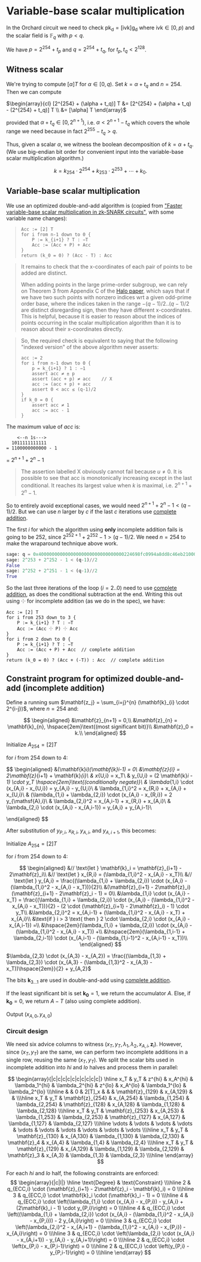 # Variable-base scalar multiplication

In the Orchard circuit we need to check $\mathsf{pk_d} = [\mathsf{ivk}] \mathsf{g_d}$ where $\mathsf{ivk} \in [0, p)$ and the scalar field is $\mathbb{F}_q$ with $p < q$.

We have $p = 2^{254} + t_p$ and $q = 2^{254} + t_q$, for $t_p, t_q < 2^{128}$.

## Witness scalar
We're trying to compute $[\alpha] T$ for $\alpha \in [0, q)$. Set $k = \alpha + t_q$ and $n = 254$. Then we can compute

$\begin{array}{cl}
[2^{254} + (\alpha + t_q)] T &= [2^{254} + (\alpha + t_q) - (2^{254} + t_q)] T \\
                             &= [\alpha] T
\end{array}$

provided that $\alpha + t_q \in [0, 2^{n+1})$, i.e. $\alpha < 2^{n+1} - t_q$ which covers the whole range we need because in fact $2^{255} - t_q > q$.

Thus, given a scalar $\alpha$, we witness the boolean decomposition of $k = \alpha + t_q.$ (We use big-endian bit order for convenient input into the variable-base scalar multiplication algorithm.)

$$k = k_{254} \cdot 2^{254} + k_{253} \cdot 2^{253} + \cdots + k_0.$$

## Variable-base scalar multiplication
We use an optimized double-and-add algorithm is (copied from ["Faster variable-base scalar multiplication in zk-SNARK circuits"](https://github.com/zcash/zcash/issues/3924), with some variable name changes):
> 
>     Acc := [2] T
>     for i from n-1 down to 0 {
>         P := k_{i+1} ? T : −T
>         Acc := (Acc + P) + Acc
>     }
>     return (k_0 = 0) ? (Acc - T) : Acc

> It remains to check that the x-coordinates of each pair of points to be added are distinct.
> 
> When adding points in the large prime-order subgroup, we can rely on Theorem 3 from Appendix C of the [Halo paper](https://eprint.iacr.org/2019/1021.pdf), which says that if we have two such points with nonzero indices wrt a given odd-prime order base, where the indices taken in the range $-(q-1)/2..(q-1)/2$ are distinct disregarding sign, then they have different x-coordinates. This is helpful, because it is easier to reason about the indices of points occurring in the scalar multiplication algorithm than it is to reason about their x-coordinates directly.

> So, the required check is equivalent to saying that the following "indexed version" of the above algorithm never asserts:
> 
>     acc := 2
>     for i from n-1 down to 0 {
>         p = k_{i+1} ? 1 : −1
>         assert acc ≠ ± p
>         assert (acc + p) ≠ acc    // X
>         acc := (acc + p) + acc
>         assert 0 < acc ≤ (q-1)/2
>     }
>     if k_0 = 0 {
>         assert acc ≠ 1
>         acc := acc - 1
>     }

The maximum value of $acc$ is:
```
    <--n 1s--->
  1011111111111
= 1100000000000 - 1
```
= $2^{n+1} + 2^n - 1$

> The assertion labelled X obviously cannot fail because $u \neq 0$. It is possible to see that acc is monotonically increasing except in the last conditional. It reaches its largest value when $k$ is maximal, i.e. $2^{n+1} + 2^n - 1$.

So to entirely avoid exceptional cases, we would need $2^{n+1} + 2^n - 1 < (q-1)/2$. But we can use $n$ larger by $c$ if the last $c$ iterations use [complete addition](./complete-add.md).

The first $i$ for which the algorithm using **only** incomplete addition fails is going to be $252$, since $2^{252+1} + 2^{252} - 1 > (q - 1)/2$. We need $n = 254$ to make the wraparound technique above work.

```python
sage: q = 0x40000000000000000000000000000000224698fc0994a8dd8c46eb2100000001
sage: 2^253 + 2^252 - 1 < (q-1)//2
False
sage: 2^252 + 2^251 - 1 < (q-1)//2
True
```

So the last three iterations of the loop ($i = 2..0$) need to use [complete addition](./complete-add.md), as does the conditional subtraction at the end. Writing this out using ⸭ for incomplete addition (as we do in the spec), we have:

    Acc := [2] T
    for i from 253 down to 3 {
        P := k_{i+1} ? T : −T
        Acc := (Acc ⸭ P) ⸭ Acc
    }
    for i from 2 down to 0 {
        P := k_{i+1} ? T : −T
        Acc := (Acc + P) + Acc  // complete addition
    }
    return (k_0 = 0) ? (Acc + (-T)) : Acc  // complete addition

## Constraint program for optimized double-and-add (incomplete addition)
Define a running sum $\mathbf{z_j} = \sum_{i=j}^{n} (\mathbf{k}_{i} \cdot 2^{i-j})$, where $n = 254$ and:

$$
\begin{aligned}
    &\mathbf{z}_{n+1} = 0,\\
    &\mathbf{z}_{n} = \mathbf{k}_{n}, \hspace{2em}\text{(most significant bit)}\\
	&\mathbf{z}_0 = k.\\
\end{aligned}
$$

Initialize $A_{254} = [2] T$


for $i$ from $254$ down to $4$:

$$
\begin{aligned}
    &(\mathbf{k}_i)(\mathbf{k}_i-1) = 0\\
    &\mathbf{z}_{i} = 2\mathbf{z}_{i+1} + \mathbf{k}_{i}\\
    & x_{U,i} = x_T\\
    & y_{U,i} = (2 \mathbf{k}_i - 1) \cdot y_T  \hspace{2em}\text{(conditionally negate)}\\
    & \lambda_{1,i} \cdot (x_{A,i} - x_{U,i}) = y_{A,i} - y_{U,i}\\
    & \lambda_{1,i}^2 = x_{R,i} + x_{A,i} + x_{U,i}\\
    & (\lambda_{1,i} + \lambda_{2,i}) \cdot (x_{A,i} - x_{R,i}) = 2 y_{\mathsf{A},i}\\
    & \lambda_{2,i}^2 = x_{A,i-1} + x_{R,i} + x_{A,i}\\
    & \lambda_{2,i} \cdot (x_{A,i} - x_{A,i-1}) = y_{A,i} + y_{A,i-1}\\

\end{aligned}
$$

After substitution of $y_{P,i}$, $x_{R,i}$, $y_{A,i}$, and $y_{A,i+1}$, this becomes:

Initialize $A_{254} = [2] T$


for $i$ from $254$ down to $4$:

$$
\begin{aligned}
    &// \text{let } \mathbf{k}_i = \mathbf{z}_{i+1} - 2\mathbf{z}_i\\
    &// \text{let } x_{R,i} = (\lambda_{1,i}^2 - x_{A,i} - x_T)\\
    &// \text{let } y_{A,i} = \frac{(\lambda_{1,i} + \lambda_{2,i}) \cdot (x_{A,i} - (\lambda_{1,i}^2 - x_{A,i} - x_T))}{2}\\
    &(\mathbf{z}_{i+1} - 2\mathbf{z}_i)(\mathbf{z}_{i+1} - 2\mathbf{z}_i - 1) = 0\\
    &\lambda_{1,i} \cdot (x_{A,i} - x_T) = \frac{(\lambda_{1,i} + \lambda_{2,i}) \cdot (x_{A,i} - (\lambda_{1,i}^2 - x_{A,i} - x_T))}{2} - (2 \cdot (\mathbf{z}_{i+1} - 2\mathbf{z}_i) - 1) \cdot y_T\\
    &\lambda_{2,i}^2 = x_{A,i-1} + (\lambda_{1,i}^2 - x_{A,i} - x_T) + x_{A,i}\\
    &\text{if } i > 3 \text{ then } 2 \cdot \lambda_{2,i} \cdot (x_{A,i} - x_{A,i-1}) =\\
        &\hspace{2em}(\lambda_{1,i} + \lambda_{2,i}) \cdot (x_{A,i} - (\lambda_{1,i}^2 - x_{A,i} - x_T)) +\\
        &\hspace{2em}(\lambda_{1,i-1} + \lambda_{2,i-1}) \cdot (x_{A,i-1} - (\lambda_{1,i-1}^2 - x_{A,i-1} - x_T))\\
\end{aligned}
$$

$\lambda_{2,3} \cdot (x_{A,3} - x_{A,2}) = \frac{(\lambda_{1,3} + \lambda_{2,3}) \cdot (x_{A,3} - (\lambda_{1,3}^2 - x_{A,3} - x_T))\hspace{2em}}{2} + y_{A,2}$

The bits $\mathbf{k}_{3 \dots 1}$ are used in double-and-add using [complete addition](./complete-add.md).

If the least significant bit is set $\mathbf{k_0} = 1,$ we return the accumulator $A$. Else, if $\mathbf{k_0} = 0,$ we return $A - T$ (also using complete addition).

Output $(x_{A,0}, y_{A,0})$

### Circuit design
We need six advice columns to witness $(x_T, y_T, \lambda_1, \lambda_2, x_{A,i}, \mathbf{z}_i)$. However, since $(x_T, y_T)$ are the same, we can perform two incomplete additions in a single row, reusing the same $(x_T, y_T)$. We split the scalar bits used in incomplete addition into $hi$ and $lo$ halves and process them in parallel:

$$
\begin{array}{|c|c|c|c|c|c|c|c|c|c|}
\hline
    x_T   &  y_T   &          z^{hi}           &    x_A^{hi}   &  \lambda_1^{hi}  &  \lambda_2^{hi}      &         z^{lo}        &  x_A^{lo}   &  \lambda_1^{lo}     &  \lambda_2^{lo}       \\\hline
          &        &           0               &   2[T]_x      &                  &                      &   \mathbf{z}_{129}    & x_{A,129}   &                     &                       \\\hline
    x_T   &  y_T   &    \mathbf{z}_{254}       &   x_{A,254}   & \lambda_{1,254}  & \lambda_{2,254}      &   \mathbf{z}_{128}    & x_{A,128}   & \lambda_{1,128}     & \lambda_{2,128}     \\\hline
    x_T   &  y_T   &    \mathbf{z}_{253}       &   x_{A,253}   & \lambda_{1,253}  & \lambda_{2,253}      &   \mathbf{z}_{127}    & x_{A,127}   & \lambda_{1,127}     & \lambda_{2,127}       \\\hline
   \vdots & \vdots &         \vdots            &    \vdots     &      \vdots      &      \vdots          &        \vdots         &  \vdots     &      \vdots         &      \vdots           \\\hline
    x_T   &  y_T   &    \mathbf{z}_{130}       &   x_{A,130}   & \lambda_{1,130}  & \lambda_{2,130}      &   \mathbf{z}_4        & x_{A,4}     & \lambda_{1,4}       & \lambda_{2,4}         \\\hline
    x_T   &  y_T   &    \mathbf{z}_{129}       &   x_{A,129}   & \lambda_{1,129}  & \lambda_{2,129}      &   \mathbf{z}_3        & x_{A,3}     & \lambda_{1,3}       & \lambda_{2,3}         \\\hline
\end{array}
$$

For each $hi$ and $lo$ half, the following constraints are enforced:
$$
\begin{array}{|c|l|}
\hline
\text{Degree} & \text{Constraint} \\\hline
2   & q_{ECC,i} \cdot (\mathbf{z}_{i+1} - 2\mathbf{z}_i - \mathbf{k}_i) = 0 \\\hline
3 & q_{ECC,i} \cdot \mathbf{k}_i \cdot (\mathbf{k}_i - 1) = 0 \\\hline
4 & q_{ECC,i} \cdot \left(\lambda_{1,i} \cdot (x_{A,i} - x_{P,i}) - y_{A,i} + (2\mathbf{k}_i - 1) \cdot y_{P,i}\right) = 0 \\\hline
4 & q_{ECC,i} \cdot \left((\lambda_{1,i} + \lambda_{2,i}) \cdot (x_{A,i} - (\lambda_{1,i}^2 - x_{A,i} - x_{P,i})) - 2 y_{A,i}\right) = 0 \\\hline
3 & q_{ECC,i} \cdot \left(\lambda_{2,i}^2 - x_{A,i+1} - (\lambda_{1,i}^2 - x_{A,i} - x_{P,i}) - x_{A,i}\right) = 0 \\\hline
3   & q_{ECC,i} \cdot \left(\lambda_{2,i} \cdot (x_{A,i} - x_{A,i+1}) - y_{A,i} - y_{A,i+1}\right) = 0 \\\hline
2   & q_{ECC,i} \cdot \left(x_{P,i} - x_{P,i-1}\right) = 0 \\\hline
2   & q_{ECC,i} \cdot \left(y_{P,i} - y_{P,i-1}\right) = 0 \\\hline
\end{array}
$$